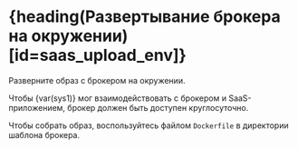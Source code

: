 # {heading(Развертывание брокера на окружении)[id=saas_upload_env]}

Разверните образ с брокером на окружении.

Чтобы {var(sys1)} мог взаимодействовать с брокером и SaaS-приложением, брокер должен быть доступен круглосуточно.

<info>

Чтобы собрать образ, воспользуйтесь файлом `Dockerfile` в директории шаблона брокера.

</info>
